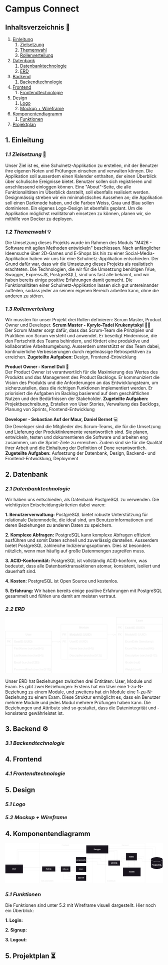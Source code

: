 # Campus Connect

## Inhaltsverzeichnis :scroll:

1. [Einleitung](#1-einleitung)
   1. [Zielsetzung](#11-zielsetzung)
   2. [Themenwahl](#12-themenwahl)
   3. [Rollenverteilung](#13-rollenverteilung)
2. [Datenbank](#2-datenbank)
   1. [Datenbanktechnologie](#21-datenbanktechnologie)
   2. [ERD](#22-erd)
3. [Backend](#3-backend)
   1. [Backendtechnologie](#31-backendtechnologie)
4. [Frontend](#4-frontend)
   1. [Frontendtechnologie](#41-frontendtechnologie)
5. [Design](#5-design)
   1. [Logo](#51-logo)
   2. [Mockup + Wireframe](#52-mockup--wireframe)
6. [Komponentendiagramm](#6-komponentendiagramm)
   1. [Funktionen](#61-funktionen)
7. [Projektplan](#7-projektplan)

## 1. Einleitung

### _1.1 Zielsetzung_ :dart:

Unser Ziel ist es, eine Schulnetz-Applikation zu erstellen, mit der Benutzer ihre eigenen Noten und Prüfungen einsehen und verwalten können. Die Applikation soll ausserdem einen Kalender enthalten, der einen Überblick über schulische Ereignisse bietet. Benutzer sollen sich registrieren und anschliessend einloggen können. Eine "About"-Seite, die alle Funktionalitäten im Überblick darstellt, soll ebenfalls realisiert werden. Designmässig streben wir ein minimalistisches Aussehen an; die Applikation soll einen Darkmode haben, und die Farben Weiss, Grau und Blau sollen dominieren. Ein eigenes Logo-Design ist ebenfalls geplant. Um die Applikation möglichst realitätsnah einsetzen zu können, planen wir, sie mithilfe von Docker zu deployen.

### _1.2 Themenwahl_ :bulb:

Die Umsetzung dieses Projekts wurde im Rahmen des Moduls "M426 - Software mit agilen Methoden entwickeln" beschlossen. Nach anfänglicher Ideensuche über 2D-Games und E-Shops bis hin zu einer Social-Media-Applikation haben wir uns für eine Schulnetz-Applikation entschieden. Der Grund dafür war, dass wir die Umsetzung dieses Projekts als realistisch erachteten. Die Technologien, die wir für die Umsetzung benötigen (Vue, Swagger, ExpressJS, PostgreSQL), sind uns fast alle bekannt, und wir haben bereits einige positive Erfahrungen damit gemacht. Die Funktionalitäten einer Schulnetz-Applikation lassen sich gut untereinander aufteilen, sodass jeder an seinem eigenen Bereich arbeiten kann, ohne die anderen zu stören.

### _1.3 Rollenverteilung_

Wir mussten für unser Projekt drei Rollen definieren: Scrum Master, Product Owner und Developer.
**Scrum Master - Kyrylo-Tadei Krukenytskyi** :teacher: <br>
Der Scrum Master sorgt dafür, dass das Scrum-Team die Prinzipien und Praktiken von Scrum versteht und anwendet. Er beseitigt Hindernisse, die den Fortschritt des Teams behindern, und fördert eine produktive und kollaborative Arbeitsumgebung. Ausserdem unterstützt er das Team dabei, kontinuierliche Verbesserungen durch regelmässige Retrospektiven zu erreichen.
**Zugeteilte Aufgaben:** Design, Frontend-Entwicklung

**Product Owner - Kornel Duli** :memo: <br>
Der Product Owner ist verantwortlich für die Maximierung des Wertes des Produkts und das Management des Product Backlogs. Er kommuniziert die Vision des Produkts und die Anforderungen an das Entwicklungsteam, um sicherzustellen, dass die richtigen Funktionen implementiert werden. Er priorisiert die Aufgaben im Backlog basierend auf dem geschäftlichen Nutzen und den Bedürfnissen der Stakeholder.
**Zugeteilte Aufgaben:** Projektbeschreibung, Erstellen von User Stories, Verwaltung des Backlogs, Planung von Sprints, Frontend-Entwicklung

**Developer - Sebastian Auf der Maur, Daniel Bernet** :computer: <br>
Die Developer sind die Mitglieder des Scrum-Teams, die für die Umsetzung und Lieferung der Produktinkremente verantwortlich sind. Sie planen, entwickeln, testen und dokumentieren die Software und arbeiten eng zusammen, um die Sprint-Ziele zu erreichen. Zudem sind sie für die Qualität ihrer Arbeit und die Einhaltung der Definition of Done verantwortlich.
**Zugeteilte Aufgaben:** Aufsetzung der Datenbank, Design, Backend- und Frontend-Entwicklung, Deployment

## 2. Datenbank

### _2.1 Datenbanktechnologie_

Wir haben uns entschieden, als Datenbank PostgreSQL zu verwenden. Die wichtigsten Entscheidungskriterien dabei waren:

**1. Benutzerverwaltung:** PostgreSQL bietet robuste Unterstützung für relationale Datenmodelle, die ideal sind, um Benutzerinformationen und deren Beziehungen zu anderen Daten zu speichern.

**2. Komplexe Abfragen:** PostgreSQL kann komplexe Abfragen effizient ausführen und somit Daten schnell und zuverlässig darstellen. Ausserdem bietet PostgreSQL zahlreiche Indizierungsoptionen. Dies ist besonders nützlich, wenn man häufig auf große Datenmengen zugreifen muss.

**3. ACID-Konformität:** PostgreSQL ist vollständig ACID-konform, was bedeutet, dass alle Datenbanktransaktionen atomar, konsistent, isoliert und dauerhaft sind.

**4. Kosten:** PostgreSQL ist Open Source und kostenlos.

**5. Erfahrung:** Wir haben bereits einige positive Erfahrungen mit PostgreSQL gesammelt und fühlen uns damit am meisten vertraut.

### _2.2 ERD_

![ERD Campus Connect](documentation_backend/ERDCampusConnect.png)

Unser ERD hat Beziehungen zwischen drei Entitäten: User, Module und Exam. Es gibt zwei Beziehungen: Erstens hat ein User eine 1-zu-N-Beziehung zu einem Module, und zweitens hat ein Module eine 1-zu-N-Beziehung zu einem Exam. Diese Struktur ermöglicht es, dass ein Benutzer mehrere Module und jedes Modul mehrere Prüfungen haben kann. Die Beziehungen und Attribute sind so gestaltet, dass die Datenintegrität und -konsistenz gewährleistet ist.

## 3. Backend :gear:

### _3.1 Backendtechnologie_

## 4. Frontend

### _4.1 Frontendtechnologie_

## 5. Design

### _5.1 Logo_

### _5.2 Mockup + Wireframe_

## 4. Komponentendiagramm

![Komponentendiagramm](documentation_backend/Komponentendiagramm.png)

### _5.1 Funktionen_

Die Funktionen sind unter 5.2 mit Wireframe visuell dargestellt. Hier noch ein Überblick:

**1. Login:**

**2. Signup:**

**3. Logout:**

## 5. Projektplan :hourglass_flowing_sand:

